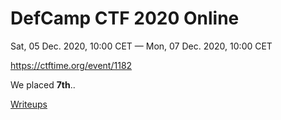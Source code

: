 # DefCamp CTF 2020 Online

Sat, 05 Dec. 2020, 10:00 CET — Mon, 07 Dec. 2020, 10:00 CET

https://ctftime.org/event/1182

We placed **7th**..

[Writeups](./writeups.md)
